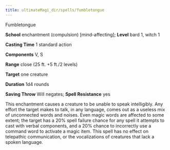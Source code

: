 ```yaml
---
title: ultimateMagi_dir/spells/fumbletongue
---
```

Fumbletongue

**School** enchantment (compulsion) [mind-affecting]; **Level** bard 1, witch 1

**Casting Time** 1 standard action

**Components** V, S

**Range** close (25 ft. +5 ft./2 levels)

**Target** one creature

**Duration** 1d4 rounds

**Saving Throw** Will negates; **Spell Resistance** yes

This enchantment causes a creature to be unable to speak intelligibly. Any effort the target makes to talk, in any language, comes out as a useless mix of unconnected words and noises. Even magic words are affected to some extent; the target has a 20% spell failure chance for any spell it attempts to cast with verbal components, and a 20% chance to incorrectly use a command word to activate a magic item. This spell has no effect on telepathic communication, or the vocalizations of creatures that lack a spoken language.

